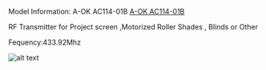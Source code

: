 Model Information:  A-OK AC114-01B [A-OK AC114-01B](https://a-okmotors.com/)

RF Transmitter for Project screen ,Motorized Roller Shades , Blinds or Other

Fequency:433.92Mhz

![alt text](https://na.cx/i/Q30M58Z.jpg)

